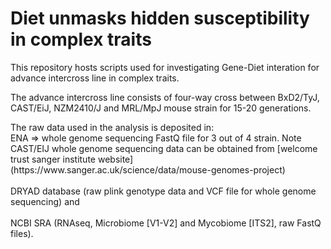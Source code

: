 <h1>Diet unmasks hidden susceptibility in complex traits</h1>
<p></p>
<p>This repository hosts scripts used for investigating Gene-Diet interation for advance intercross line in complex traits.</p>
<p>The advance intercross line consists of four-way cross between BxD2/TyJ, CAST/EiJ, NZM2410/J and MRL/MpJ mouse strain for 15-20 generations.</p>
<p>The raw data used in the analysis is deposited in:
<br>ENA => whole genome sequencing FastQ file for 3 out of 4 strain. Note CAST/EIJ whole genome sequencing data can be obtained from [welcome trust sanger institute website](https://www.sanger.ac.uk/science/data/mouse-genomes-project)</br>
<br>DRYAD database (raw plink genotype data and VCF file for whole genome sequencing) and</br> 
<br>NCBI SRA (RNAseq, Microbiome [V1-V2] and Mycobiome [ITS2], raw FastQ files).</br></p>
